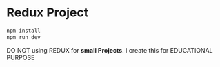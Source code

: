 # Redux Project

```bash
npm install
npm run dev
```

DO NOT using REDUX for **small Projects**. I create this for EDUCATIONAL PURPOSE
